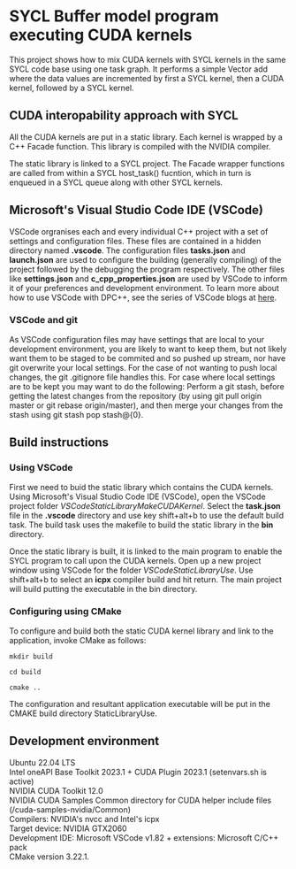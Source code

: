 # SYCL Buffer model program executing CUDA kernels

This project shows how to mix CUDA kernels with SYCL kernels in the same SYCL code base using one task graph. It performs a simple Vector add where the data values are incremented by first a SYCL kernel, then a CUDA kernel, followed by a SYCL kernel.

## CUDA interopability approach with SYCL
All the CUDA kernels are put in a static library. Each kernel is wrapped by a C++ Facade function. This library is compiled with the NVIDIA compiler.

The static library is linked to a SYCL project. The Facade wrapper functions are called from within a SYCL host_task() fucntion, which in turn is enqueued in a SYCL queue along with other SYCL kernels.

## Microsoft's Visual Studio Code IDE (VSCode)
VSCode orgranises each and every individual C++ project with a set of settings and configuration files. These files are contained in a hidden directory named **.vscode**. The configuration files **tasks.json** and **launch.json** are used to configure the building (generally compiling) of the project  followed by the debugging the program respectively. The other files like **settings.json** and **c_cpp_properties.json** are used by VSCode to inform it of your preferences and development environment. To learn more about how to use VSCode with DPC++, see the series of VSCode blogs at [here](https://codeplay.com/portal/blogs/2023/03/01/setting-up-c-development-with-visual-studio-code-on-ubuntu).

### VSCode and git
As VSCode configuration files may have settings that are local to your development environment, you are likely to want to keep them, but not likely want them to be staged to be commited and so pushed up stream, nor have git overwrite your local settings.
For the case of not wanting to push local changes, the git .gitignore file handles this. For case where local settings are to be kept you may want to do the following: 
Perform a git stash, before getting the latest changes from the repository (by using git pull origin master or git rebase origin/master), and then merge your changes from the stash using git stash pop stash@{0}.

## Build instructions
### Using VSCode
First we need to buid the static library which contains the CUDA kernels. 
Using Microsoft's Visual Studio Code IDE (VSCode), open the VSCode project folder *VSCodeStaticLibraryMakeCUDAKernel*. Select the **task.json** file in the **.vscode** directory and use key shift+alt+b to use the default build task. The build task uses the makefile to build the static library in the **bin** directory.

Once the static library is built, it is linked to the main program to enable the SYCL program to call upon the CUDA kernels. Open up a new project window using VSCode for the folder *VSCodeStaticLibraryUse*. Use shift+alt+b to select an **icpx** compiler build and hit return. The main project will build putting the executable in the bin directory.

### Configuring using CMake
To configure and build both the static CUDA kernel library and link to the application, invoke CMake as follows:

```
mkdir build

cd build

cmake ..
```
The configuration and resultant application executable will be put in the CMAKE build directory StaticLibraryUse.

## Development environment
Ubuntu 22.04 LTS \
Intel oneAPI Base Toolkit 2023.1 + CUDA Plugin 2023.1 (setenvars.sh is active) \
NVIDIA CUDA Toolkit 12.0 \
NVIDIA CUDA Samples Common directory for CUDA helper include files (/cuda-samples-nvidia/Common) \
Compilers: NVIDIA's nvcc and Intel's icpx \
Target device: NVIDIA GTX2060 \
Development IDE: Microsoft VSCode v1.82 + extensions: Microsoft C/C++ pack \
CMake version 3.22.1.
